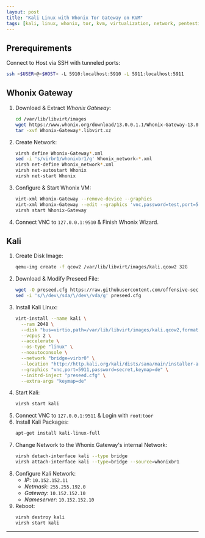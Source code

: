 ```yaml
---
layout: post
title: "Kali Linux with Whonix Tor Gateway on KVM"
tags: [kali, linux, whonix, tor, kvm, virtualization, network, pentesting]
---
```


## Prerequirements

Connect to Host via SSH with tunneled ports:
```bash
ssh <$USER>@<$HOST> -L 5910:localhost:5910 -L 5911:localhost:5911
```

## Whonix Gateway

1. Download & Extract *Whonix Gateway*:
    ```bash
    cd /var/lib/libvirt/images
    wget https://www.whonix.org/download/13.0.0.1.1/Whonix-Gateway-13.0.0.1.1.libvirt.xz
    tar -xvf Whonix-Gateway*.libvirt.xz
    ```
2. Create Network:
    ```bash
    virsh define Whonix-Gateway*.xml
    sed -i 's/virbr1/whonixbr1/g' Whonix_network-*.xml
    virsh net-define Whonix_network*.xml
    virsh net-autostart Whonix
    virsh net-start Whonix
    ```
3. Configure & Start Whonix VM:
    ```bash
    virt-xml Whonix-Gateway --remove-device --graphics 
    virt-xml Whonix-Gateway --edit --graphics 'vnc,password=test,port=5910,keymap=de'
    virsh start Whonix-Gateway
    ```
4. Connect VNC to `127.0.0.1:9510` & Finish Whonix Wizard.

## Kali

1. Create Disk Image:
    ```bash
    qemu-img create -f qcow2 /var/lib/libvirt/images/kali.qcow2 32G
    ```
2. Download & Modify Preseed File:
    ```bash
    wget -O preseed.cfg https://raw.githubusercontent.com/offensive-security/kali-linux-preseed/master/kali-linux-light-unattended.preseed
    sed -i 's/\/dev\/sda/\/dev\/vda/g' preseed.cfg
    ```
3. Install Kali Linux:
    ```bash
    virt-install --name kali \
      --ram 2048 \
      --disk "bus=virtio,path=/var/lib/libvirt/images/kali.qcow2,format=qcow2" \
      --vcpus 2 \
      --accelerate \
      --os-type "linux" \
      --noautoconsole \
      --network "bridge=virbr0" \
      --location "http://http.kali.org/kali/dists/sana/main/installer-amd64/" \
      --graphics "vnc,port=5911,password=secret,keymap=de" \
      --initrd-inject "preseed.cfg" \
      --extra-args "keymap=de"
    ```
4. Start Kali:
    ```bash
    virsh start kali
    ```
5. Connect VNC to `127.0.0.1:9511` & Login with `root`:`toor`
6. Install Kali Packages:
    ```bash
    apt-get install kali-linux-full
    ```
7. Change Network to the Whonix Gateway's internal Network:
    ```bash
    virsh detach-interface kali --type bridge
    virsh attach-interface kali --type=bridge --source=whonixbr1
    ```
8. Configure Kali Network:
    - *IP*: `10.152.152.11`
    - *Netmask*: `255.255.192.0`
    - *Gateway*: `10.152.152.10`
    - *Nameserver*: `10.152.152.10`
9. Reboot:
    ```bash
    virsh destroy kali
    virsh start kali
    ```

---
